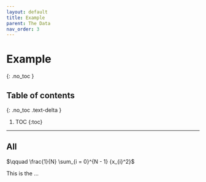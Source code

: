 ```yaml
---
layout: default
title: Example
parent: The Data
nav_order: 3
---
```


# Example
{: .no_toc }

## Table of contents
{: .no_toc .text-delta }

1. TOC
{:toc}

---

<script>
MathJax = {
    tex: {
        inlineMath: [['$$', '$$'], ['\\(', '\\)']],
        displayMath: [['$$', '$$'], ['\\(', '\\)']]
    },
    svg: {
        fontCache: 'global'
    }
};
</script>
<script type="text/javascript" id="MathJax-script" async
  src="https://cdnjs.cloudflare.com/ajax/libs/mathjax/3.0.0/es5/latest?tex-svg.js">
</script>


## All

$\qquad \frac{1}{N} \sum_{i = 0}^{N - 1} {x_{i}^2}$

This is the ...
